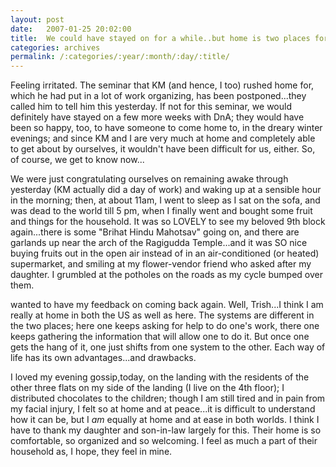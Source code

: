 ```yaml
---
layout: post
date:	2007-01-25 20:02:00
title:  We could have stayed on for a while..but home is two places for me
categories: archives
permalink: /:categories/:year/:month/:day/:title/
---
```

Feeling irritated. The seminar that KM (and hence, I too) rushed home for, which he had put in a lot of work organizing, has been postponed...they called him to tell him this yesterday. If not for this seminar, we would definitely have stayed on a few more weeks with DnA; they would have been so happy, too, to have someone to come home to, in the dreary winter evenings; and since KM and I are very much at home and completely able to get about by ourselves, it wouldn't have been difficult for us, either. So, of course, we get to know now...

We were just congratulating ourselves on remaining awake through yesterday (KM actually did a day of work) and waking up at a sensible hour in the morning; then, at about 11am, I went to sleep as I sat on the sofa, and was dead to the world till 5 pm, when I finally went and bought some fruit and things for the household. It was so LOVELY to see my beloved 9th block again...there is some "Brihat Hindu Mahotsav" going on, and there are garlands up near the arch of the Ragigudda Temple...and it was SO nice buying fruits out in the open air instead of in an air-conditioned (or heated) supermarket, and smiling at my flower-vendor friend who asked after my daughter. I grumbled at the potholes on the roads as my cycle bumped over them. 

<LJ user="travelertrish"> wanted to have my feedback on coming back again. Well, Trish...I think I am really at home in both the US as well as here. The systems are different in the two places; here one keeps asking for help to do one's work, there one keeps gathering the information that will allow one to do it. But once one gets the hang of it, one just shifts from one system to the other. Each way of life has its own advantages...and drawbacks.  

I loved my evening gossip,today, on the landing with the residents of the other three flats on my side of the landing (I live on the 4th floor); I distributed chocolates to the children; though I am still tired and in pain from my facial injury, I felt so at home and at peace...it is difficult to understand how it can be, but I *am* equally at home and at ease in both worlds. I think I have to thank my daughter and son-in-law largely for this. Their home is so comfortable, so organized and so welcoming. I feel as much a part of their household as, I hope, they feel in mine.
